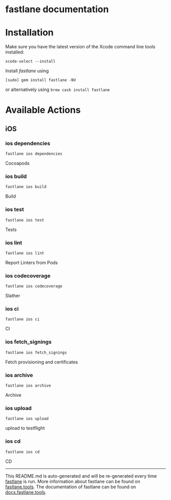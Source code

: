 fastlane documentation
================
# Installation

Make sure you have the latest version of the Xcode command line tools installed:

```
xcode-select --install
```

Install _fastlane_ using
```
[sudo] gem install fastlane -NV
```
or alternatively using `brew cask install fastlane`

# Available Actions
## iOS
### ios dependencies
```
fastlane ios dependencies
```
Cocoapods
### ios build
```
fastlane ios build
```
Build
### ios test
```
fastlane ios test
```
Tests
### ios lint
```
fastlane ios lint
```
Report Linters from Pods
### ios codecoverage
```
fastlane ios codecoverage
```
Slather
### ios ci
```
fastlane ios ci
```
CI
### ios fetch_signings
```
fastlane ios fetch_signings
```
Fetch provisioning and certificates
### ios archive
```
fastlane ios archive
```
Archive
### ios upload
```
fastlane ios upload
```
upload to testflight
### ios cd
```
fastlane ios cd
```
CD

----

This README.md is auto-generated and will be re-generated every time [fastlane](https://fastlane.tools) is run.
More information about fastlane can be found on [fastlane.tools](https://fastlane.tools).
The documentation of fastlane can be found on [docs.fastlane.tools](https://docs.fastlane.tools).
